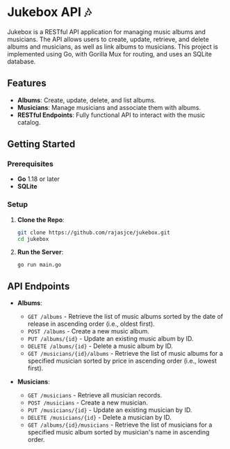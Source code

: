 # Jukebox API 🎶

Jukebox is a RESTful API application for managing music albums and musicians. The API allows users to create, update, retrieve, and delete albums and musicians, as well as link albums to musicians. This project is implemented using Go, with Gorilla Mux for routing, and uses an SQLite database.
## Features
- **Albums**: Create, update, delete, and list albums.
- **Musicians**: Manage musicians and associate them with albums.
- **RESTful Endpoints**: Fully functional API to interact with the music catalog.

## Getting Started

### Prerequisites
- **Go** 1.18 or later
- **SQLite** 

### Setup

1. **Clone the Repo**:
   ```bash
   git clone https://github.com/rajasjce/jukebox.git
   cd jukebox

2. **Run the Server**:

   ```go run main.go```

## API Endpoints

- **Albums**:
  - `GET /albums` - Retrieve the list of music albums sorted by the date of release in ascending order (i.e., oldest first).
  - `POST /albums` - Create a new music album.
  - `PUT /albums/{id}` - Update an existing music album by ID.
  - `DELETE /albums/{id}` - Delete a music album by ID.
  - `GET /musicians/{id}/albums` - Retrieve the list of music albums for a specified musician sorted by price in ascending order (i.e., lowest first).

- **Musicians**:
  - `GET /musicians` - Retrieve all musician records.
  - `POST /musicians` - Create a new musician.
  - `PUT /musicians/{id}` - Update an existing musician by ID.
  - `DELETE /musicians/{id}` - Delete a musician by ID.
  - `GET /albums/{id}/musicians` - Retrieve the list of musicians for a specified music album sorted by musician's name in ascending order.


